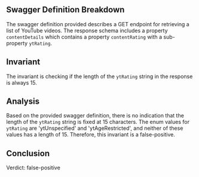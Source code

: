 ## Swagger Definition Breakdown
The swagger definition provided describes a GET endpoint for retrieving a list of YouTube videos. The response schema includes a property `contentDetails` which contains a property `contentRating` with a sub-property `ytRating`.

## Invariant
The invariant is checking if the length of the `ytRating` string in the response is always 15.

## Analysis
Based on the provided swagger definition, there is no indication that the length of the `ytRating` string is fixed at 15 characters. The enum values for `ytRating` are 'ytUnspecified' and 'ytAgeRestricted', and neither of these values has a length of 15. Therefore, this invariant is a false-positive.

## Conclusion
Verdict: false-positive
